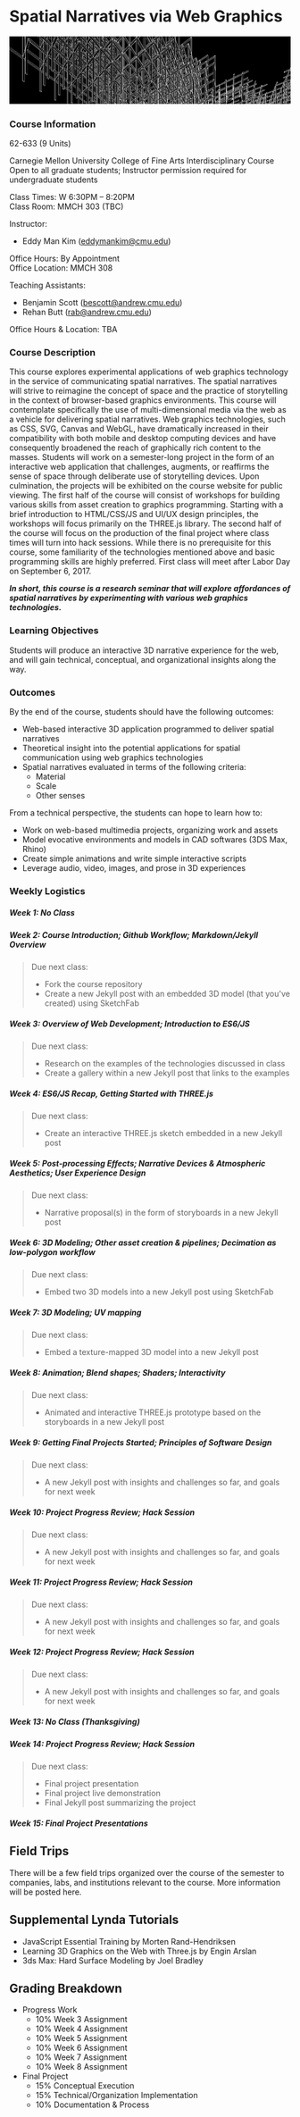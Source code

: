 # Spatial Narratives via Web Graphics
![](assets/banner.png)

### Course Information
62-633 (9 Units)<br>

Carnegie Mellon University College of Fine Arts Interdisciplinary Course<br>
Open to all graduate students; Instructor permission required for undergraduate students

Class Times: W 6:30PM – 8:20PM<br>
Class Room: MMCH 303 (TBC)

Instructor: 
- Eddy Man Kim ([eddymankim@cmu.edu](mailto:eddymankim@cmu.edu))

Office Hours: By Appointment<br>
Office Location: MMCH 308

Teaching Assistants: 
- Benjamin Scott ([bescott@andrew.cmu.edu](bescott@andrew.cmu.edu))
- Rehan Butt ([rab@andrew.cmu.edu](rab@andrew.cmu.edu))

Office Hours & Location: TBA

### Course Description
This course explores experimental applications of web graphics technology in the service of communicating spatial narratives.
The spatial narratives will strive to reimagine the concept of space and the practice of storytelling in the context of browser-based graphics environments.
This course will contemplate specifically the use of multi-dimensional media via the web as a vehicle for delivering spatial narratives.
Web graphics technologies, such as CSS, SVG, Canvas and WebGL, have dramatically increased in their compatibility with both mobile and desktop computing devices and have consequently broadened the reach of graphically rich content to the masses.
Students will work on a semester-long project in the form of an interactive web application that challenges, augments, or reaffirms the sense of space through deliberate use of storytelling devices.
Upon culmination, the projects will be exhibited on the course website for public viewing.
The first half of the course will consist of workshops for building various skills from asset creation to graphics programming.
Starting with a brief introduction to HTML/CSS/JS and UI/UX design principles, the workshops will focus primarily on the THREE.js library.
The second half of the course will focus on the production of the final project where class times will turn into hack sessions.
While there is no prerequisite for this course, some familiarity of the technologies mentioned above and basic programming skills are highly preferred.
First class will meet after Labor Day on September 6, 2017.

**_In short, this course is a research seminar that will explore affordances of spatial narratives by experimenting with various web graphics technologies._**

### Learning Objectives
Students will produce an interactive 3D narrative experience for the web,
and will gain technical, conceptual, and organizational insights along the way.

### Outcomes
By the end of the course, students should have the following outcomes:
- Web-based interactive 3D application programmed to deliver spatial narratives
- Theoretical insight into the potential applications for spatial communication using web graphics technologies
- Spatial narratives evaluated in terms of the following criteria:
  - Material
  - Scale
  - Other senses

From a technical perspective, the students can hope to learn how to: 
- Work on web-based multimedia projects, organizing work and assets
- Model evocative environments and models in CAD softwares (3DS Max, Rhino)
- Create simple animations and write simple interactive scripts
- Leverage audio, video, images, and prose in 3D experiences


### Weekly Logistics


##### Week 1: No Class

##### Week 2: Course Introduction; Github Workflow; Markdown/Jekyll Overview
> Due next class:
> - Fork the course repository
> - Create a new Jekyll post with an embedded 3D model (that you've created) using SketchFab

##### Week 3: Overview of Web Development; Introduction to ES6/JS
> Due next class:
> - Research on the examples of the technologies discussed in class
> - Create a gallery within a new Jekyll post that links to the examples

##### Week 4: ES6/JS Recap, Getting Started with THREE.js
> Due next class:
> - Create an interactive THREE.js sketch embedded in a new Jekyll post

##### Week 5: Post-processing Effects; Narrative Devices & Atmospheric Aesthetics; User Experience Design
> Due next class:
> - Narrative proposal(s) in the form of storyboards in a new Jekyll post

##### Week 6: 3D Modeling; Other asset creation & pipelines; Decimation as low-polygon workflow
> Due next class:
> - Embed two 3D models into a new Jekyll post using SketchFab

##### Week 7: 3D Modeling; UV mapping
> Due next class:
> - Embed a texture-mapped 3D model into a new Jekyll post

##### Week 8: Animation; Blend shapes; Shaders; Interactivity
> Due next class:
> - Animated and interactive THREE.js prototype based on the storyboards in a new Jekyll post

##### Week 9: Getting Final Projects Started; Principles of Software Design
> Due next class:
> - A new Jekyll post with insights and challenges so far, and goals for next week

##### Week 10: Project Progress Review; Hack Session
> Due next class:
> - A new Jekyll post with insights and challenges so far, and goals for next week

##### Week 11: Project Progress Review; Hack Session
> Due next class:
> - A new Jekyll post with insights and challenges so far, and goals for next week

##### Week 12: Project Progress Review; Hack Session
> Due next class:
> - A new Jekyll post with insights and challenges so far, and goals for next week

##### Week 13: No Class (Thanksgiving)

##### Week 14: Project Progress Review; Hack Session
> Due next class:
> - Final project presentation
> - Final project live demonstration
> - Final Jekyll post summarizing the project

##### Week 15: **Final Project Presentations**

## Field Trips
There will be a few field trips organized over the course of the semester to companies, labs, and institutions relevant to the course. More information will be posted here.

## Supplemental Lynda Tutorials
- JavaScript Essential Training by Morten Rand-Hendriksen
- Learning 3D Graphics on the Web with Three.js by Engin Arslan
- 3ds Max: Hard Surface Modeling by Joel Bradley

## Grading Breakdown
- Progress Work
  - 10% Week 3 Assignment
  - 10% Week 4 Assignment
  - 10% Week 5 Assignment
  - 10% Week 6 Assignment
  - 10% Week 7 Assignment
  - 10% Week 8 Assignment
- Final Project
  - 15% Conceptual Execution
  - 15% Technical/Organization Implementation
  - 10% Documentation & Process

